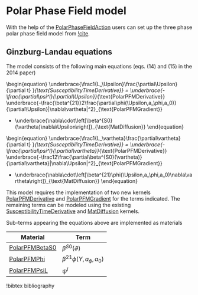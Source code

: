 # Polar Phase Field model

With the help of the [PolarPhaseFieldAction](/PolarPhaseFieldAction.md) users can
set up the three phase polar phase field model from [!cite](Momeni2014).

## Ginzburg-Landau equations

The model consists of the following main equations (eqs. (14) and (15) in the 2014 paper)

\begin{equation}
\underbrace{\frac1{L_\Upsilon}\frac{\partial\Upsilon}{\partial t} }_{\text{SusceptibilityTimeDerivative}} =
\underbrace{-\frac{\partial\psi^l}{\partial\Upsilon}}_{\text{PolarPFMDerivative}}
\underbrace{-\frac{\beta^{21}}2\frac{\partial\phi(\Upsilon,a_\phi,a_0)}{\partial\Upsilon}|\nabla\vartheta|^2}_{\text{PolarPFMGradient}}
+ \underbrace{\nabla\cdot\left[\beta^{S0}(\vartheta)\nabla\Upsilon\right]}_{\text{MatDiffusion}}
\end{equation}

\begin{equation}
\underbrace{\frac1{L_\vartheta}\frac{\partial\vartheta}{\partial t} }_{\text{SusceptibilityTimeDerivative}} =
\underbrace{-\frac{\partial\psi^l}{\partial\vartheta}}_{\text{PolarPFMDerivative}}
\underbrace{-\frac12\frac{\partial\beta^{S0}(\vartheta)}{\partial\vartheta}|\nabla\Upsilon|^2}_{\text{PolarPFMGradient}}
+ \underbrace{\nabla\cdot\left[\beta^{21}\phi(\Upsilon,a_\phi,a_0)\nabla\vartheta\right]}_{\text{MatDiffusion}}
\end{equation}

This model requires the implementation of two new kernels
[PolarPFMDerivative](/PolarPFMDerivative.md) and [PolarPFMGradient](/PolarPFMGradient.md)
for the terms indicated. The remaining terms can be modeled using the existing
[SusceptibilityTimeDerivative](/SusceptibilityTimeDerivative.md) and
[MatDiffusion](/MatDiffusion.md) kernels.

Sub-terms appearing the equations above are implemented as materials

|Material  |  Term |
| - | - |
| [PolarPFMBetaS0](/PolarPFMBetaS0.md) | $\beta^{S0}(\vartheta)$ |
| [PolarPFMPhi](/PolarPFMPhi.md) | $\beta^{21}\phi(\Upsilon,a_\phi,a_0)$ |
| [PolarPFMPsiL](/PolarPFMPsiL.md) | $\psi^l$ |

!bibtex bibliography
